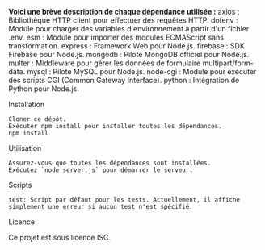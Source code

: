**Voici une brève description de chaque dépendance utilisée :**
    axios : Bibliothèque HTTP client pour effectuer des requêtes HTTP.
    dotenv : Module pour charger des variables d'environnement à partir d'un fichier .env.
    esm : Module pour importer des modules ECMAScript sans transformation.
    express : Framework Web pour Node.js.
    firebase : SDK Firebase pour Node.js.
    mongodb : Pilote MongoDB officiel pour Node.js.
    multer : Middleware pour gérer les données de formulaire multipart/form-data.
    mysql : Pilote MySQL pour Node.js.
    node-cgi : Module pour exécuter des scripts CGI (Common Gateway Interface).
    python : Intégration de Python pour Node.js.

Installation

    Cloner ce dépôt.
    Exécuter npm install pour installer toutes les dépendances.
    npm install

Utilisation

    Assurez-vous que toutes les dépendances sont installées.
    Exécutez `node server.js` pour démarrer le serveur.

Scripts

    test: Script par défaut pour les tests. Actuellement, il affiche simplement une erreur si aucun test n'est spécifié.

Licence

Ce projet est sous licence ISC.